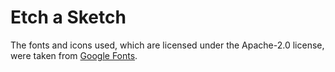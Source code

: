 # Etch a Sketch

The fonts and icons used, which are licensed under the Apache-2.0 license, were taken from [Google Fonts](https://fonts.google.com/).
